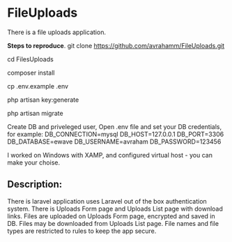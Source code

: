 # FileUploads

There is a file uploads application.

<b>Steps to reproduce</b>.
 git clone https://github.com/avrahamm/FileUploads.git
 <p>
 cd FilesUploads
</p>
<p>
 composer install
</p>
<p>
 cp .env.example .env
</p>
<p>
 php artisan key:generate
</p>
<p>
 php artisan migrate
</p>
<p>
 
 Create DB and priveleged user,
 Open .env file and set your DB credentials,
for example:
DB_CONNECTION=mysql
DB_HOST=127.0.0.1
DB_PORT=3306
DB_DATABASE=ewave
DB_USERNAME=avraham
DB_PASSWORD=123456

I worked on Windows with XAMP, and configured virtual host - you can make your choise.

## Description:
<p>
There is laravel application uses Laravel out of the box authentication system.
There is Uploads Form page and Uploads List page with download links.
Files are uploaded on Uploads Form page, encrypted and saved in DB.
Files may be downloaded from Uploads List page.
File names and file types are restricted to rules to keep the app secure.

</p>
